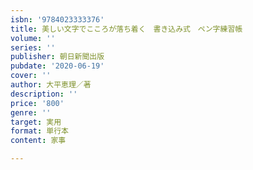 ```yaml
---
isbn: '9784023333376'
title: 美しい文字でこころが落ち着く　書き込み式　ペン字練習帳
volume: ''
series: ''
publisher: 朝日新聞出版
pubdate: '2020-06-19'
cover: ''
author: 大平恵理／著
description: ''
price: '800'
genre: ''
target: 実用
format: 単行本
content: 家事

---
```

